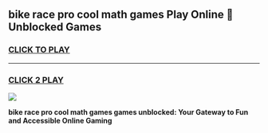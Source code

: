 
## bike race pro cool math games Play Online 👋 Unblocked Games
<h3>
<a href="https://news.freeplayer.one?title=bike_race_pro_cool_math_games&ref=17CMG">CLICK TO PLAY</a></h3>
<hr>

<h3>
<a href="https://news.freeplayer.one?title=bike_race_pro_cool_math_games&ref=17CMG">CLICK 2 PLAY</a>
  
</h3>

<a href="https://news.freeplayer.one?title=bike_race_pro_cool_math_games&ref=17CMG/"><img src="https://clearcache.store/games.png"></a>


**bike race pro cool math games games unblocked: Your Gateway to Fun and Accessible Online Gaming**
